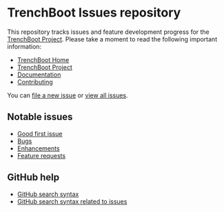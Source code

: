 # TrenchBoot Issues repository

This repository tracks issues and feature development progress for the
[TrenchBoot Project](https://trenchboot.org/). Please take a moment to read the
following important information:

* [TrenchBoot Home](https://trenchboot.org)
* [TrenchBoot Project](https://github.com/TrenchBoot)
* [Documentation](https://github.com/TrenchBoot/documentation)
* [Contributing](https://github.com/TrenchBoot/documentation/blob/master/CONTRIBUTING.md)

You can [file a new issue](https://github.com/TrenchBoot/trenchboot-issues/issues/new/choose)
or [view all issues](https://github.com/TrenchBoot/trenchboot-issues-testing/issues).

## Notable issues

* [Good first issue](https://github.com/TrenchBoot/trenchboot-issues/issues?q=is%3Aissue+is%3Aopen+label%3A%22T%3A+good+first+issue%22)
* [Bugs](https://github.com/TrenchBoot/trenchboot-issues/issues?q=is%3Aissue+is%3Aopen+label%3A%22T%3A+bug%22)
* [Enhancements](https://github.com/TrenchBoot/trenchboot-issues/issues?q=is%3Aissue+is%3Aopen+label%3A%22T%3A+enhancement%22)
* [Feature requests](https://github.com/TrenchBoot/trenchboot-issues/issues?q=is%3Aissue+is%3Aopen+label%3A%22T%3A+feature+request%22)

## GitHub help

* [GitHub search syntax](https://help.github.com/articles/search-syntax/)
* [GitHub search syntax related to issues](https://help.github.com/articles/searching-issues/)

